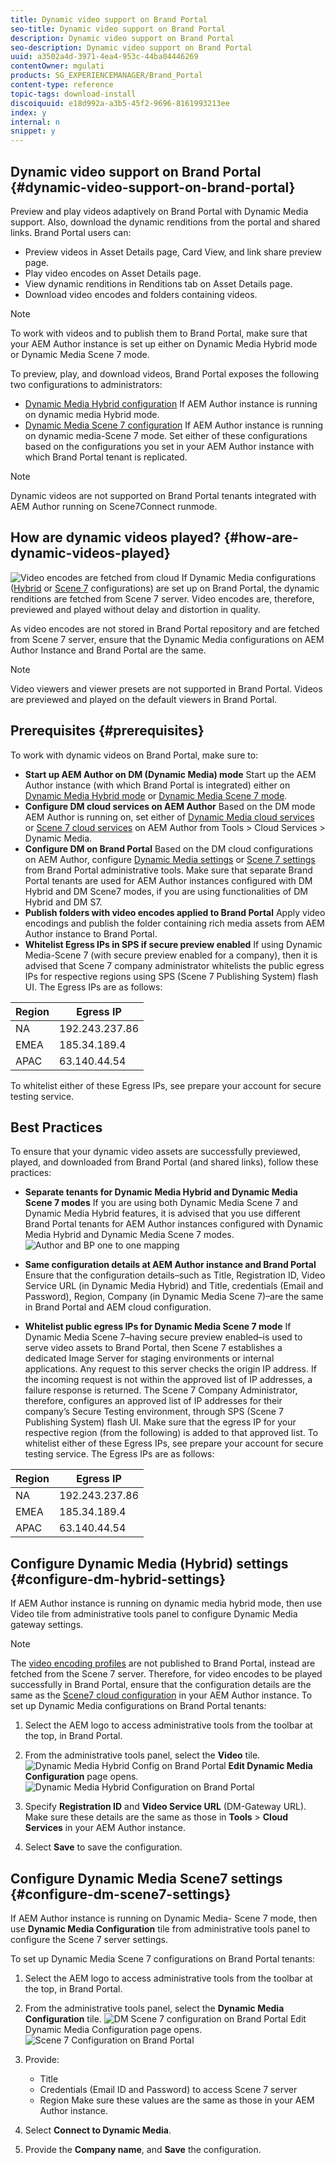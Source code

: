 ```yaml
---
title: Dynamic video support on Brand Portal
seo-title: Dynamic video support on Brand Portal
description: Dynamic video support on Brand Portal
seo-description: Dynamic video support on Brand Portal
uuid: a3502a4d-3971-4ea4-953c-44ba04446269
contentOwner: mgulati
products: SG_EXPERIENCEMANAGER/Brand_Portal
content-type: reference
topic-tags: download-install
discoiquuid: e18d992a-a3b5-45f2-9696-8161993213ee
index: y
internal: n
snippet: y
---
```


## Dynamic video support on Brand Portal {#dynamic-video-support-on-brand-portal}

Preview and play videos adaptively on Brand Portal with Dynamic Media support. Also, download the dynamic renditions from the portal and shared links.
Brand Portal users can:

* Preview videos in Asset Details page, Card View, and link share preview page.
* Play video encodes on Asset Details page.
* View dynamic renditions in Renditions tab on Asset Details page.
* Download video encodes and folders containing videos.

>[!NOTE]
>
>To work with videos and to publish them to Brand Portal, make sure that your AEM Author instance is set up either on Dynamic Media Hybrid mode or Dynamic Media Scene 7 mode.

To preview, play, and download videos, Brand Portal exposes the following two configurations to administrators:

* [Dynamic Media Hybrid configuration](../using/dynamic-video-brand-portal.md#configure-dm-hybrid-settings)
If AEM Author instance is running on dynamic media Hybrid mode.
* [Dynamic Media Scene 7 configuration](../using/dynamic-video-brand-portal.md#configure-dm-scene7-settings)
If AEM Author instance is running on dynamic media-Scene 7 mode.
Set either of these configurations based on the configurations you set in your AEM Author instance with which Brand Portal tenant is replicated.

>[!NOTE]
>
>Dynamic videos are not supported on Brand Portal tenants integrated with AEM Author running on Scene7Connect runmode.

## How are dynamic videos played? {#how-are-dynamic-videos-played}

![Video encodes are fetched from cloud](assets/VideoEncodes.png)
If Dynamic Media configurations ([Hybrid](../using/dynamic-video-brand-portal.md#configure-dm-hybrid-settings) or [Scene 7](../using/dynamic-video-brand-portal.md#configure-dm-scene7-settings) configurations) are set up on Brand Portal, the dynamic renditions are fetched from Scene 7 server. Video encodes are, therefore, previewed and played without delay and distortion in quality.

As video encodes are not stored in Brand Portal repository and are fetched from Scene 7 server, ensure that the Dynamic Media configurations on AEM Author Instance and Brand Portal are the same.

>[!NOTE]
>
>Video viewers and viewer presets are not supported in Brand Portal. Videos are previewed and played on the default viewers in Brand Portal.

## Prerequisites {#prerequisites}

To work with dynamic videos on Brand Portal, make sure to:

* **Start up AEM Author on DM (Dynamic Media) mode**
Start up the AEM Author instance (with which Brand Portal is integrated) either on [Dynamic Media Hybrid mode](https://helpx.adobe.com/experience-manager/6-5/assets/using/config-dynamic.html#EnablingDynamicMedia) or [Dynamic Media Scene 7 mode](https://helpx.adobe.com/experience-manager/6-5/assets/using/config-dms7.html#EnablingDynamicMediainScene7mode).
* **Configure DM cloud services on AEM Author**
Based on the DM mode AEM Author is running on, set either of [Dynamic Media cloud services](https://helpx.adobe.com/experience-manager/6-5/assets/using/config-dynamic.html#ConfiguringDynamicMediaCloudServices) or [Scene 7 cloud services](https://helpx.adobe.com/experience-manager/6-5/assets/using/config-dms7.html#ConfiguringDynamicMediaCloudServices) on AEM Author from Tools > Cloud Services > Dynamic Media.  
* **Configure DM on Brand Portal**
Based on the DM cloud configurations on AEM Author, configure [Dynamic Media settings](../using/dynamic-video-brand-portal.md#configure-dm-hybrid-settings) or [Scene 7 settings](../using/dynamic-video-brand-portal.md#configure-dm-scene7-settings)  from Brand Portal administrative tools.
Make sure that separate Brand Portal tenants are used for AEM Author instances configured with DM Hybrid and DM Scene7 modes, if you are using functionalities of DM Hybrid and DM S7.
* **Publish folders with video encodes applied to Brand Portal**
Apply video encodings and publish the folder containing rich media assets from AEM Author instance to Brand Portal.
* **Whitelist Egress IPs in SPS if secure preview enabled**
If using Dynamic Media-Scene 7 (with secure preview enabled for a company), then it is advised that Scene 7 company administrator whitelists the public egress IPs for respective regions using  SPS (Scene 7 Publishing System) flash UI.
The Egress IPs are as follows:

| **Region**  | **Egress IP** |
|--- |--- |
| NA | 192.243.237.86 |
| EMEA | 185.34.189.4 |
| APAC | 63.140.44.54 |

To whitelist either of these Egress IPs, see prepare your account for secure testing service.

## Best Practices

To ensure that your dynamic video assets are successfully previewed, played, and downloaded from Brand Portal (and shared links), follow these practices:

* **Separate tenants for Dynamic Media Hybrid and Dynamic Media Scene 7 modes**
If you are using both Dynamic Media Scene 7 and Dynamic Media Hybrid features, it is advised that you use different Brand Portal tenants for AEM Author instances configured with Dynamic Media Hybrid and Dynamic Media Scene 7 modes.
![Author and BP one to one mapping](assets/BPDynamicMedia.png)

* **Same configuration details at AEM Author instance and Brand Portal**
Ensure that the configuration details–such as Title, Registration ID, Video Service URL (in Dynamic Media Hybrid) and Title, credentials (Email and Password), Region, Company (in Dynamic Media Scene 7)–are the same in Brand Portal and AEM cloud configuration.
* **Whitelist public egress IPs for Dynamic Media Scene 7 mode**
If Dynamic Media Scene 7–having secure preview enabled–is used to serve video assets to Brand Portal, then Scene 7 establishes a dedicated Image Server for staging environments or internal applications. Any request to this server checks the origin IP address. If the incoming request is not within the approved list of IP addresses, a failure response is returned.
The Scene 7 Company Administrator, therefore, configures an approved list of IP addresses for their company’s Secure Testing environment, through SPS (Scene 7 Publishing System) flash UI. Make sure that the egress IP for your respective region (from the following) is added to that approved list.
To whitelist either of these Egress IPs, see prepare your account for secure testing service.
The Egress IPs are as follows:

| **Region**  | **Egress IP** |
|--- |--- |
| NA | 192.243.237.86 |
| EMEA | 185.34.189.4 |
| APAC | 63.140.44.54 |

## Configure Dynamic Media (Hybrid) settings {#configure-dm-hybrid-settings}

If AEM Author instance is running on dynamic media hybrid mode, then use Video tile from administrative tools panel to configure Dynamic Media gateway settings.
>[!NOTE]
>
>The [video encoding profiles](https://helpx.adobe.com/experience-manager/6-5/assets/using/video-profiles.html) are not published to Brand Portal, instead are fetched from the Scene 7 server. Therefore, for video encodes to be played successfully in Brand Portal, ensure that the configuration details are the same as the [Scene7 cloud configuration](https://helpx.adobe.com/experience-manager/6-5/assets/using/config-dms7.html#ConfiguringDynamicMediaCloudServices) in your AEM Author instance.
To set up Dynamic Media configurations on Brand Portal tenants:

1. Select the AEM logo to access administrative tools from the toolbar at the top, in Brand Portal.

2. From the administrative tools panel, select the **Video** tile.
![Dynamic Media Hybrid Config on Brand Portal](assets/DMHybrid-Video.png)
**Edit Dynamic Media Configuration** page opens.
![Dynamic Media Hybrid Configuration on Brand Portal](assets/edit-dynamic-media-config.png)
3. Specify **Registration ID** and **Video Service URL** (DM-Gateway URL). Make sure these details are the same as those in **Tools** > **Cloud Services** in your AEM Author instance.

4. Select **Save** to save the configuration.

## Configure Dynamic Media Scene7 settings {#configure-dm-scene7-settings}

If AEM Author instance is running on Dynamic Media- Scene 7 mode, then use **Dynamic Media Configuration** tile from administrative tools panel to configure the Scene 7 server settings.

To set up Dynamic Media Scene 7 configurations on Brand Portal tenants:

1. Select the AEM logo to access administrative tools from the toolbar at the top, in Brand Portal.

2. From the administrative tools panel, select the **Dynamic Media Configuration** tile.
![DM Scene 7 configuration on Brand Portal](assets/DMS7-Tile.png)
Edit Dynamic Media Configuration page opens.
![Scene 7 Configuration on Brand Portal](assets/S7Config.png)

3. Provide:  
    * Title
    * Credentials (Email ID and Password) to access Scene 7 server
    * Region
Make sure these values are the same as those in your AEM Author instance.

4. Select **Connect to Dynamic Media**.

5. Provide the **Company name**, and **Save** the configuration.